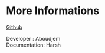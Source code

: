 # More Informations

<a href="https://github.com/polytrade-finance/lender-portal-contracts">Github</a>

Developer : Aboudjem <br />
Documentation: Harsh